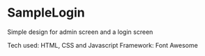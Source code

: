 # SampleLogin
Simple design for admin screen and a login screen

Tech used: HTML, CSS and Javascript
Framework: Font Awesome
